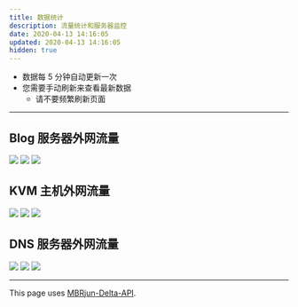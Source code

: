 ```yaml
---
title: 数据统计
description: 流量统计和服务器监控
date: 2020-04-13 14:16:05
updated: 2020-04-13 14:16:05
hidden: true
---
```

- 数据每 5 分钟自动更新一次
- 您需要手动刷新来查看最新数据
    - 请不要频繁刷新页面    

---
## Blog 服务器外网流量
![ ](https://delta.mbrjun.cn/bj01.png)
![ ](https://delta.mbrjun.cn/bj01-d.png)
![ ](https://delta.mbrjun.cn/bj01-h.png)

## KVM 主机外网流量
![ ](https://delta.mbrjun.cn/stat.png)
![ ](https://delta.mbrjun.cn/stat-d.png)
![ ](https://delta.mbrjun.cn/stat-h.png)

## DNS 服务器外网流量
![ ](https://delta.mbrjun.cn/hk01.png)
![ ](https://delta.mbrjun.cn/hk01-d.png)
![ ](https://delta.mbrjun.cn/hk01-h.png)

---

This page uses [MBRjun-Delta-API](https://delta.mbrjun.cn/).

